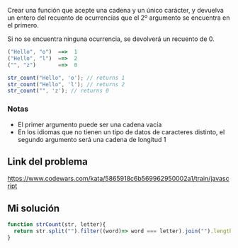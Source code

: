 Crear una función que acepte una cadena y un único carácter, y devuelva un entero del recuento de ocurrencias que el 2º argumento se encuentra en el primero.  
  
Si no se encuentra ninguna ocurrencia, se devolverá un recuento de 0.

```js
("Hello", "o")  ==>  1
("Hello", "l")  ==>  2
("", "z")       ==>  0
```

```js
str_count("Hello", 'o'); // returns 1
str_count("Hello", 'l'); // returns 2
str_count("", 'z'); // returns 0
```

### Notas

- El primer argumento puede ser una cadena vacía  
- En los idiomas que no tienen un tipo de datos de caracteres distinto, el segundo argumento será una cadena de longitud 1

## Link del problema

https://www.codewars.com/kata/5865918c6b569962950002a1/train/javascript
## Mi solución

```js
function strCount(str, letter){  
  return str.split("").filter((word)=> word === letter).join("").length
}
```
